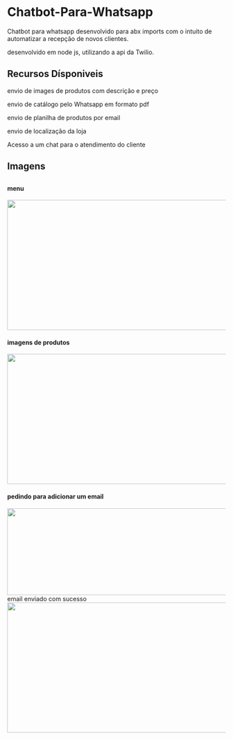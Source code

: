 # Chatbot-Para-Whatsapp
Chatbot para whatsapp desenvolvido para abx imports com o intuito de automatizar a recepção de novos clientes.
<p> desenvolvido em node js, utilizando a api da Twilio.  <p/>
<h2> Recursos Dísponiveis  </h2>
<p>envio de images de produtos com descrição e preço 
<P> envio de catálogo pelo Whatsapp em formato pdf  <p/>
<p>envio de planilha de produtos por email </p>
<p>envio de localização da loja</p>
<p>Acesso a um chat para o atendimento do cliente </p>
  <h2>Imagens<h2>
    <h4>menu</h4>
  <img width=750 , height=300 src=https://user-images.githubusercontent.com/63307185/144727993-f6f59450-f2d7-47b5-9667-99ec417b0a13.png
></img>
      <h4>imagens de produtos</h4>
     <img width=750 , height=300 src=https://user-images.githubusercontent.com/63307185/144728141-95b52f58-4240-46c2-a9d4-cde21e4e9370.png
></img>
    <h4>pedindo para adicionar um email</h4>
   <img width=750 , height=200 src=https://user-images.githubusercontent.com/63307185/144728262-0d6ddfd8-112f-4fb8-9157-7d9481188d4f.png
></img
    <h4>email enviado com sucesso</h4>
   <img width=750 , height=300 src=https://user-images.githubusercontent.com/63307185/144728304-206bdc9d-6ad8-4245-96ca-4a8bda87fabf.png
></img>




   

  

